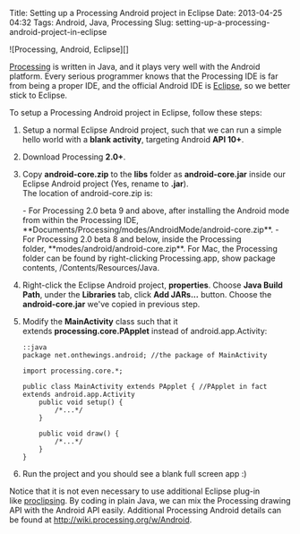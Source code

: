 Title: Setting up a Processing Android project in Eclipse
Date: 2013-04-25 04:32
Tags: Android, Java, Processing
Slug: setting-up-a-processing-android-project-in-eclipse

<span class="center">
![Processing, Android, Eclipse][]
</span>

[Processing][] is written in Java, and it plays very well with the
Android platform. Every serious programmer knows that the Processing IDE
is far from being a proper IDE, and the official Android IDE
is [Eclipse][], so we better stick to Eclipse.

To setup a Processing Android project in Eclipse, follow these steps:

1.  Setup a normal Eclipse Android
    project, such that we can run a simple hello world with a **blank
    activity**, targeting Android **API 10+**.
2.  Download Processing **2.0+**.
3.  Copy **android-core.zip** to the **libs** folder as
    **android-core.jar** inside our Eclipse Android project (Yes, rename
    to **.jar**).  
    The location of android-core.zip is:
    </p>
    -   For Processing 2.0 beta 9 and above, after installing the
        Android mode from within the Processing IDE,
        **Documents/Processing/modes/AndroidMode/android-core.zip**.
    -   For Processing 2.0 beta 8 and below, inside the Processing
        folder, **modes/android/android-core.zip**. For Mac, the
        Processing folder can be found by right-clicking Processing.app,
        show package contents, /Contents/Resources/Java.

4.  Right-click the Eclipse Android project, **properties**. Choose
    **Java Build Path**, under the **Libraries** tab, click **Add
    JARs...** button. Choose the **android-core.jar** we've copied in
    previous step.
5.  Modify the **MainActivity** class such that it
    extends **processing.core.PApplet** instead of android.app.Activity:
    
        ::java
        package net.onthewings.android; //the package of MainActivity

        import processing.core.*;

        public class MainActivity extends PApplet { //PApplet in fact extends android.app.Activity
            public void setup() {
                /*...*/
            }

            public void draw() {
                /*...*/
            }
        }

6.  Run the project and you should see a blank full screen app :)

Notice that it is not even necessary to use additional Eclipse plug-in
like [proclipsing][]. By coding in plain Java, we can mix the Processing
drawing API with the Android API easily. Additional Processing
Android details can be found at <http://wiki.processing.org/w/Android>.

  [Processing, Android, Eclipse]: /files/2013/android_processing_eclipse.png
  [Processing]: http://processing.org/
  [Eclipse]: http://www.eclipse.org/
  [proclipsing]: https://code.google.com/p/proclipsing/

